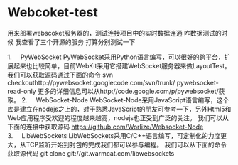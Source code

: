 # Webcoket-test
用来部署webscoket服务器的，测试连接项目中的实时数据连通
咋数据测试的时候 我查看了三个开源的服务  打算分别测试一下

1.     PyWebSocket
PyWebSocket采用Python语言编写，可以很好的跨平台，扩展起来也比较简单，目前WebKit采用它搭建WebSocket服务器来做LayoutTest。
我们可以获取源码通过下面的命令
svn checkouthttp://pywebsocket.googlecode.com/svn/trunk/ pywebsocket-read-only
更多的详细信息可以从http://code.google.com/p/pywebsocket/获取。
2.     WebSocket-Node
WebSocket-Node采用JavaScript语言编写，这个库是建立在nodejs之上的，对于熟悉JavaScript的朋友可参考一下，另外Html5和Web应用程序受欢迎的程度越来越高，nodejs也正受到广泛的关注。
我们可以从下面的连接中获取源码
https://github.com/Worlize/Websocket-Node
3.     LibWebSockets
LibWebSockets采用C/C++语言编写，可定制化的力度更大，从TCP监听开始到封包的完成我们都可以参与编程。
我们可以从下面的命令获取源代码
git clone git://git.warmcat.com/libwebsockets
